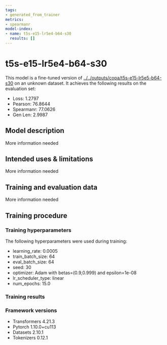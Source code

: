 ```yaml
---
tags:
- generated_from_trainer
metrics:
- spearmanr
model-index:
- name: t5s-e15-lr5e4-b64-s30
  results: []
---
```


<!-- This model card has been generated automatically according to the information the Trainer had access to. You
should probably proofread and complete it, then remove this comment. -->

# t5s-e15-lr5e4-b64-s30

This model is a fine-tuned version of [../../outputs/copa/t5s-e15-lr5e5-b64-s30](https://huggingface.co/../../outputs/copa/t5s-e15-lr5e5-b64-s30) on an unknown dataset.
It achieves the following results on the evaluation set:
- Loss: 1.2797
- Pearson: 76.8644
- Spearmanr: 77.0626
- Gen Len: 2.9987

## Model description

More information needed

## Intended uses & limitations

More information needed

## Training and evaluation data

More information needed

## Training procedure

### Training hyperparameters

The following hyperparameters were used during training:
- learning_rate: 0.0005
- train_batch_size: 64
- eval_batch_size: 64
- seed: 30
- optimizer: Adam with betas=(0.9,0.999) and epsilon=1e-08
- lr_scheduler_type: linear
- num_epochs: 15.0

### Training results



### Framework versions

- Transformers 4.21.3
- Pytorch 1.10.0+cu113
- Datasets 2.10.1
- Tokenizers 0.12.1
